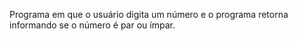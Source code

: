 Programa em que o usuário digita um número e o programa retorna informando se o número é par ou ímpar.
